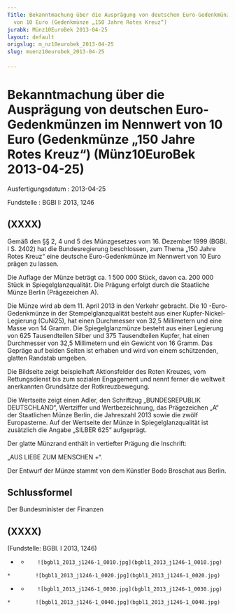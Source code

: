 ```yaml
---
Title: Bekanntmachung über die Ausprägung von deutschen Euro-Gedenkmünzen im Nennwert
  von 10 Euro (Gedenkmünze „150 Jahre Rotes Kreuz“)
jurabk: Münz10EuroBek 2013-04-25
layout: default
origslug: m_nz10eurobek_2013-04-25
slug: muenz10eurobek_2013-04-25

---
```


# Bekanntmachung über die Ausprägung von deutschen Euro-Gedenkmünzen im Nennwert von 10 Euro (Gedenkmünze „150 Jahre Rotes Kreuz“) (Münz10EuroBek 2013-04-25)

Ausfertigungsdatum
:   2013-04-25

Fundstelle
:   BGBl I: 2013, 1246


## (XXXX)

Gemäß den §§ 2, 4 und 5 des Münzgesetzes vom 16. Dezember 1999 (BGBl.
I S. 2402) hat die Bundesregierung beschlossen, zum Thema „150 Jahre
Rotes Kreuz“ eine deutsche Euro-Gedenkmünze im Nennwert von 10 Euro
prägen zu lassen.

Die Auflage der Münze beträgt ca. 1 500 000 Stück, davon ca. 200 000
Stück in Spiegelglanzqualität. Die Prägung erfolgt durch die
Staatliche Münze Berlin (Prägezeichen A).

Die Münze wird ab dem 11. April 2013 in den Verkehr gebracht. Die 10
-Euro-Gedenkmünze in der Stempelglanzqualität besteht aus einer
Kupfer-Nickel-Legierung (CuNi25), hat einen Durchmesser von 32,5
Millimetern und eine Masse von 14 Gramm. Die Spiegelglanzmünze besteht
aus einer Legierung von 625 Tausendteilen Silber und 375 Tausendteilen
Kupfer, hat einen Durchmesser von 32,5 Millimetern und ein Gewicht von
16 Gramm. Das Gepräge auf beiden Seiten ist erhaben und wird von einem
schützenden, glatten Randstab umgeben.

Die Bildseite zeigt beispielhaft Aktionsfelder des Roten Kreuzes, vom
Rettungsdienst bis zum sozialen Engagement und nennt ferner die
weltweit anerkannten Grundsätze der Rotkreuzbewegung.

Die Wertseite zeigt einen Adler, den Schriftzug „BUNDESREPUBLIK
DEUTSCHLAND“, Wertziffer und Wertbezeichnung, das Prägezeichen „A“ der
Staatlichen Münze Berlin, die Jahreszahl 2013 sowie die zwölf
Europasterne. Auf der Wertseite der Münze in Spiegelglanzqualität ist
zusätzlich die Angabe „SILBER 625“ aufgeprägt.

Der glatte Münzrand enthält in vertiefter Prägung die Inschrift:

„AUS LIEBE ZUM MENSCHEN +“.

Der Entwurf der Münze stammt von dem Künstler Bodo Broschat aus
Berlin.


## Schlussformel

Der Bundesminister der Finanzen


## (XXXX)

(Fundstelle: BGBl. I 2013, 1246)


*    *        ![bgbl1_2013_j1246-1_0010.jpg](bgbl1_2013_j1246-1_0010.jpg)
    *        ![bgbl1_2013_j1246-1_0020.jpg](bgbl1_2013_j1246-1_0020.jpg)

*    *        ![bgbl1_2013_j1246-1_0030.jpg](bgbl1_2013_j1246-1_0030.jpg)
    *        ![bgbl1_2013_j1246-1_0040.jpg](bgbl1_2013_j1246-1_0040.jpg)


